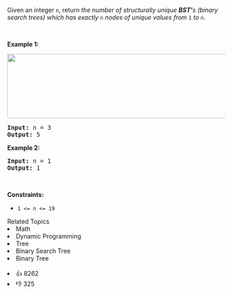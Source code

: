 <p>Given an integer <code>n</code>, return <em>the number of structurally unique <strong>BST'</strong>s (binary search trees) which has exactly </em><code>n</code><em> nodes of unique values from</em> <code>1</code> <em>to</em> <code>n</code>.</p>

<p>&nbsp;</p> 
<p><strong class="example">Example 1:</strong></p> 
<img alt="" src="https://assets.leetcode.com/uploads/2021/01/18/uniquebstn3.jpg" style="width: 600px; height: 148px;" /> 
<pre>
<strong>Input:</strong> n = 3
<strong>Output:</strong> 5
</pre>

<p><strong class="example">Example 2:</strong></p>

<pre>
<strong>Input:</strong> n = 1
<strong>Output:</strong> 1
</pre>

<p>&nbsp;</p> 
<p><strong>Constraints:</strong></p>

<ul> 
 <li><code>1 &lt;= n &lt;= 19</code></li> 
</ul>

<div><div>Related Topics</div><div><li>Math</li><li>Dynamic Programming</li><li>Tree</li><li>Binary Search Tree</li><li>Binary Tree</li></div></div><br><div><li>👍 8262</li><li>👎 325</li></div>
